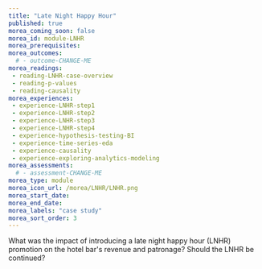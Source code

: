```yaml
---
title: "Late Night Happy Hour"
published: true
morea_coming_soon: false
morea_id: module-LNHR
morea_prerequisites:
morea_outcomes:
  # - outcome-CHANGE-ME
morea_readings:
 - reading-LNHR-case-overview
 - reading-p-values
 - reading-causality
morea_experiences:
 - experience-LNHR-step1
 - experience-LNHR-step2
 - experience-LNHR-step3
 - experience-LNHR-step4
 - experience-hypothesis-testing-BI
 - experience-time-series-eda
 - experience-causality
 - experience-exploring-analytics-modeling
morea_assessments:
  # - assessment-CHANGE-ME
morea_type: module
morea_icon_url: /morea/LNHR/LNHR.png
morea_start_date:
morea_end_date: 
morea_labels: "case study"
morea_sort_order: 3
---
```

What was the impact of introducing a late night happy hour (LNHR) promotion on the hotel bar's revenue and patronage? Should the LNHR be continued?